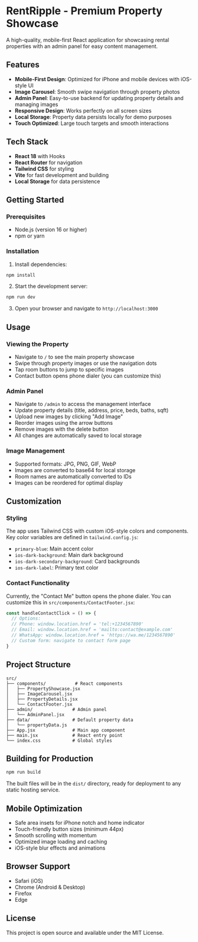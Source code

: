 # RentRipple - Premium Property Showcase

A high-quality, mobile-first React application for showcasing rental properties with an admin panel for easy content management.

## Features

- **Mobile-First Design**: Optimized for iPhone and mobile devices with iOS-style UI
- **Image Carousel**: Smooth swipe navigation through property photos
- **Admin Panel**: Easy-to-use backend for updating property details and managing images
- **Responsive Design**: Works perfectly on all screen sizes
- **Local Storage**: Property data persists locally for demo purposes
- **Touch Optimized**: Large touch targets and smooth interactions

## Tech Stack

- **React 18** with Hooks
- **React Router** for navigation
- **Tailwind CSS** for styling
- **Vite** for fast development and building
- **Local Storage** for data persistence

## Getting Started

### Prerequisites

- Node.js (version 16 or higher)
- npm or yarn

### Installation

1. Install dependencies:
```bash
npm install
```

2. Start the development server:
```bash
npm run dev
```

3. Open your browser and navigate to `http://localhost:3000`

## Usage

### Viewing the Property

- Navigate to `/` to see the main property showcase
- Swipe through property images or use the navigation dots
- Tap room buttons to jump to specific images
- Contact button opens phone dialer (you can customize this)

### Admin Panel

- Navigate to `/admin` to access the management interface
- Update property details (title, address, price, beds, baths, sqft)
- Upload new images by clicking "Add Image"
- Reorder images using the arrow buttons
- Remove images with the delete button
- All changes are automatically saved to local storage

### Image Management

- Supported formats: JPG, PNG, GIF, WebP
- Images are converted to base64 for local storage
- Room names are automatically converted to IDs
- Images can be reordered for optimal display

## Customization

### Styling

The app uses Tailwind CSS with custom iOS-style colors and components. Key color variables are defined in `tailwind.config.js`:

- `primary-blue`: Main accent color
- `ios-dark-background`: Main dark background
- `ios-dark-secondary-background`: Card backgrounds
- `ios-dark-label`: Primary text color

### Contact Functionality

Currently, the "Contact Me" button opens the phone dialer. You can customize this in `src/components/ContactFooter.jsx`:

```jsx
const handleContactClick = () => {
  // Options:
  // Phone: window.location.href = 'tel:+1234567890'
  // Email: window.location.href = 'mailto:contact@example.com'
  // WhatsApp: window.location.href = 'https://wa.me/1234567890'
  // Custom form: navigate to contact form page
}
```

## Project Structure

```
src/
├── components/           # React components
│   ├── PropertyShowcase.jsx
│   ├── ImageCarousel.jsx
│   ├── PropertyDetails.jsx
│   └── ContactFooter.jsx
├── admin/               # Admin panel
│   └── AdminPanel.jsx
├── data/                # Default property data
│   └── propertyData.js
├── App.jsx              # Main app component
├── main.jsx             # React entry point
└── index.css            # Global styles
```

## Building for Production

```bash
npm run build
```

The built files will be in the `dist/` directory, ready for deployment to any static hosting service.

## Mobile Optimization

- Safe area insets for iPhone notch and home indicator
- Touch-friendly button sizes (minimum 44px)
- Smooth scrolling with momentum
- Optimized image loading and caching
- iOS-style blur effects and animations

## Browser Support

- Safari (iOS)
- Chrome (Android & Desktop)
- Firefox
- Edge

## License

This project is open source and available under the MIT License.